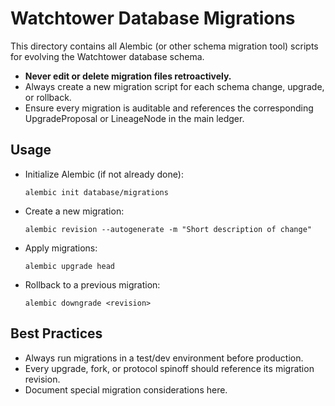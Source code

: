 # Watchtower Database Migrations

This directory contains all Alembic (or other schema migration tool) scripts for evolving the Watchtower database schema.

- **Never edit or delete migration files retroactively.**
- Always create a new migration script for each schema change, upgrade, or rollback.
- Ensure every migration is auditable and references the corresponding UpgradeProposal or LineageNode in the main ledger.

## Usage

- Initialize Alembic (if not already done):

      alembic init database/migrations

- Create a new migration:

      alembic revision --autogenerate -m "Short description of change"

- Apply migrations:

      alembic upgrade head

- Rollback to a previous migration:

      alembic downgrade <revision>

## Best Practices

- Always run migrations in a test/dev environment before production.
- Every upgrade, fork, or protocol spinoff should reference its migration revision.
- Document special migration considerations here.

